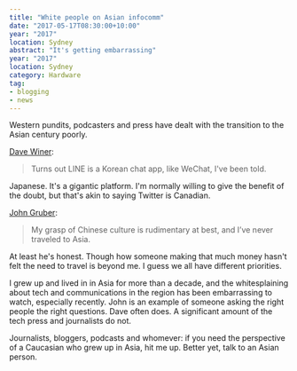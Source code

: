 ```yaml
---
title: "White people on Asian infocomm"
date: "2017-05-17T08:30:00+10:00"
year: "2017"
location: Sydney
abstract: "It's getting embarrassing"
year: "2017"
location: Sydney
category: Hardware
tag:
- blogging
- news
---
```

Western pundits, podcasters and press have dealt with the transition to the Asian century poorly.

[Dave Winer]\:

> Turns out LINE is a Korean chat app, like WeChat, I've been told.

Japanese. It's a gigantic platform. I'm normally willing to give the benefit of the doubt, but that's akin to saying Twitter is Canadian.

[John Gruber]\:

> My grasp of Chinese culture is rudimentary at best, and I’ve never traveled to Asia.

At least he's honest. Though how someone making that much money hasn't felt the need to travel is beyond me. I guess we all have different priorities.

I grew up and lived in in Asia for more than a decade, and the whitesplaining about tech and communications in the region has been embarrassing to watch, especially recently. John is an example of someone asking the right people the right questions. Dave often does. A significant amount of the tech press and journalists do not.

Journalists, bloggers, podcasts and whomever: if you need the perspective of a Caucasian who grew up in Asia, hit me up. Better yet, talk to an Asian person.

[Dave Winer]: http://scripting.com/2017/05/14/myExperienceWithGoogleLineCorp.html
[John Gruber]: https://daringfireball.net/2017/05/apples_china_problem_wechat


